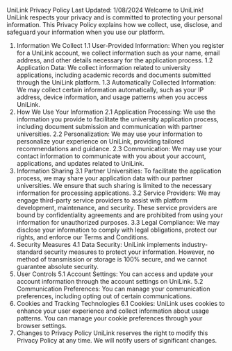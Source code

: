 
UniLink Privacy Policy
Last Updated: 1/08/2024
Welcome to UniLink! UniLink respects your privacy and is committed to protecting your personal information. This Privacy Policy explains how we collect, use, disclose, and safeguard your information when you use our platform.
1. Information We Collect
1.1 User-Provided Information: When you register for a UniLink account, we collect information such as your name, email address, and other details necessary for the application process.
1.2 Application Data: We collect information related to university applications, including academic records and documents submitted through the UniLink platform.
1.3 Automatically Collected Information: We may collect certain information automatically, such as your IP address, device information, and usage patterns when you access UniLink.
2. How We Use Your Information
2.1 Application Processing: We use the information you provide to facilitate the university application process, including document submission and communication with partner universities.
2.2 Personalization: We may use your information to personalize your experience on UniLink, providing tailored recommendations and guidance.
2.3 Communication: We may use your contact information to communicate with you about your account, applications, and updates related to UniLink.
3. Information Sharing
3.1 Partner Universities: To facilitate the application process, we may share your application data with our partner universities. We ensure that such sharing is limited to the necessary information for processing applications.
3.2 Service Providers: We may engage third-party service providers to assist with platform development, maintenance, and security. These service providers are bound by confidentiality agreements and are prohibited from using your information for unauthorized purposes.
3.3 Legal Compliance: We may disclose your information to comply with legal obligations, protect our rights, and enforce our Terms and Conditions.
4. Security Measures
4.1 Data Security: UniLink implements industry-standard security measures to protect your information. However, no method of transmission or storage is 100% secure, and we cannot guarantee absolute security.
5. User Controls
5.1 Account Settings: You can access and update your account information through the account settings on UniLink.
5.2 Communication Preferences: You can manage your communication preferences, including opting out of certain communications.
6. Cookies and Tracking Technologies
6.1 Cookies: UniLink uses cookies to enhance your user experience and collect information about usage patterns. You can manage your cookie preferences through your browser settings.
7. Changes to Privacy Policy
UniLink reserves the right to modify this Privacy Policy at any time. We will notify users of significant changes.


